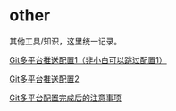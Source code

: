 # other
其他工具/知识，这里统一记录。

[Git多平台推送配置1（非小白可以跳过配置1）](https://github.com/zhl6522/other/blob/master/GIT%E5%A4%9A%E5%B9%B3%E5%8F%B0%E6%8E%A8%E9%80%81.txt)

[Git多平台推送配置2](https://github.com/zhl6522/other/blob/master/%E6%89%93%E5%BC%80git%20bash%E7%9A%84%E6%97%B6%E5%80%99%E8%87%AA%E5%8A%A8%E5%90%AF%E5%8A%A8ssh%20agent.txt)

[Git多平台配置完成后的注意事项](https://github.com/zhl6522/other/blob/master/Git%E5%88%AB%E5%90%8D%E9%85%8D%E7%BD%AE.txt)
